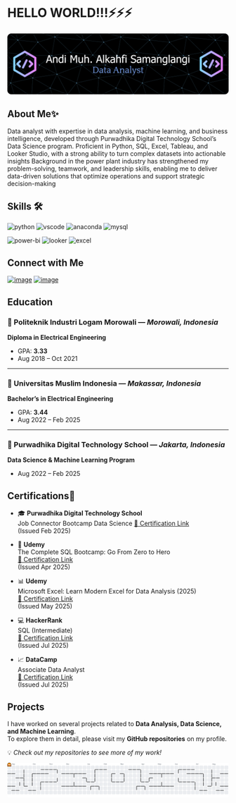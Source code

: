 # **HELLO WORLD!!!⚡⚡⚡**
![Header](github-header-banner.png)

## **About Me✨**
Data analyst with expertise in data analysis, machine learning, and business intelligence, developed through Purwadhika Digital Technology School’s Data Science program. Proficient in Python, SQL, Excel, Tableau, and Looker Studio, with a strong ability to turn complex datasets into actionable insights Background in the power plant industry has strengthened my problem-solving, teamwork, and leadership skills, enabling me to deliver data-driven solutions that optimize operations and support strategic decision-making

##  **Skills** 🛠️
<p>
  <img width="48" height="48" src="https://img.icons8.com/color/48/python--v1.png" alt="python"/>
  <img width="48" height="48" src="https://img.icons8.com/color/48/visual-studio-code-2019.png" alt="vscode"/>
  <img width="48" height="48" src="https://img.icons8.com/fluency/48/anaconda--v2.png" alt="anaconda"/>
  <img width="48" height="48" src="https://img.icons8.com/fluency/48/my-sql.png" alt="mysql"/>
</p>

<p>
  <img width="48" height="48" src="https://img.icons8.com/color/48/power-bi-2021.png" alt="power-bi"/>
  <img width="48" height="48" src="https://img.icons8.com/color/48/google-looker.png" alt="looker"/>
  <img width="48" height="48" src="https://img.icons8.com/color/48/ms-excel.png" alt="excel"/>
</p>

##  **Connect with Me** 
[![image](https://img.shields.io/badge/LinkedIn-0077B5?style=for-the-badge&logo=linkedin&logoColor=white)](https://www.linkedin.com/in/andikahfi98)
[![image](https://img.shields.io/badge/Instagram-E4405F?style=for-the-badge&logo=instagram&logoColor=white)](https://www.instagram.com/andikahfiii)

## **Education**
### 📍 Politeknik Industri Logam Morowali — *Morowali, Indonesia*  
**Diploma in Electrical Engineering**  
- GPA: **3.33**  
- Aug 2018 – Oct 2021  

---

### 📍 Universitas Muslim Indonesia — *Makassar, Indonesia*  
**Bachelor’s in Electrical Engineering**  
- GPA: **3.44**  
- Aug 2022 – Feb 2025  

---

### 📍 Purwadhika Digital Technology School — *Jakarta, Indonesia*  
**Data Science & Machine Learning Program**  
- Aug 2022 – Feb 2025  

## **Certifications**📜 

- 🎓 **Purwadhika Digital Technology School**  
  Job Connector Bootcamp Data Science 
  [🔗 Certification Link](https://drive.google.com/file/d/1Laymu2TNLXuzzAn220MFniGzI-XNtuXU/view?pli=1)  
  (Issued Feb 2025)  

- 🐍 **Udemy**  
  The Complete SQL Bootcamp: Go From Zero to Hero  
  [🔗 Certification Link](https://www.udemy.com/certificate/UC-3f896e7e-aefa-4947-8ae0-a2f78b1ced92/)  
  (Issued Apr 2025)  

- 📊 **Udemy**  
  Microsoft Excel: Learn Modern Excel for Data Analysis (2025)  
  [🔗 Certification Link](https://www.udemy.com/certificate/UC-ced25fe4-0f8f-48ea-b8ec-d916c701b6ba/)  
  (Issued May 2025)  

- 💻 **HackerRank**  
  SQL (Intermediate)  
  [🔗 Certification Link](https://www.hackerrank.com/certificates/108479287af4)  
  (Issued Jul 2025)  

- 📈 **DataCamp**  
  Associate Data Analyst  
  [🔗 Certification Link](https://www.datacamp.com/certificate/DAA0011426282551)  
  (Issued Jul 2025)  

## **Projects**  

I have worked on several projects related to **Data Analysis, Data Science, and Machine Learning**.  
To explore them in detail, please visit my **GitHub repositories** on my profile.  

💡 *Check out my repositories to see more of my work!*  

<picture>
  <source media="(prefers-color-scheme: dark)" srcset="https://raw.githubusercontent.com/andikahfi98/andikahfi98/output/pacman-contribution-graph-dark.svg">
  <source media="(prefers-color-scheme: light)" srcset="https://raw.githubusercontent.com/andikahfi98/andikahfi98/output/pacman-contribution-graph.svg">
  <img alt="pacman contribution graph" src="https://raw.githubusercontent.com/andikahfi98/andikahfi98/output/pacman-contribution-graph.svg">
</picture>